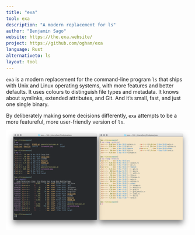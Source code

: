 ```yaml
---
title: "exa"
tool: exa
description: "A modern replacement for ls"
author: "Benjamin Sago"
website: https://the.exa.website/
project: https://github.com/ogham/exa
language: Rust
alternativeto: ls
layout: tool
---
```


`exa` is a modern replacement for the command-line program `ls` that ships
with Unix and Linux operating systems, with more features and better
defaults.  It uses colours to distinguish file types and metadata. It knows
about symlinks, extended attributes, and Git. And it’s small, fast, and
just one single binary.

By deliberately making some decisions differently, `exa` attempts to be a
more featureful, more user-friendly version of `ls`.


![Screenshot](screenshot.png)

